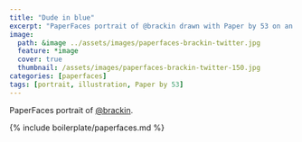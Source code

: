 ```yaml
---
title: "Dude in blue"
excerpt: "PaperFaces portrait of @brackin drawn with Paper by 53 on an iPad."
image: 
  path: &image ../assets/images/paperfaces-brackin-twitter.jpg 
  feature: *image
  cover: true
  thumbnail: /assets/images/paperfaces-brackin-twitter-150.jpg
categories: [paperfaces]
tags: [portrait, illustration, Paper by 53]
---
```


PaperFaces portrait of [@brackin](https://twitter.com/brackin).

{% include boilerplate/paperfaces.md %}

